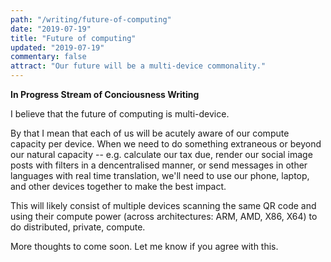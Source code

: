 ```yaml
---
path: "/writing/future-of-computing"
date: "2019-07-19"
title: "Future of computing"
updated: "2019-07-19"
commentary: false
attract: "Our future will be a multi-device commonality."
---
```

**In Progress Stream of Conciousness Writing**

I believe that the future of computing is multi-device.

By that I mean that each of us will be acutely aware of our compute capacity per device.  When we need to do something extraneous or beyond our natural capacity -- e.g. calculate our tax due, render our social image posts with filters in a dencentralised manner, or send messages in other languages with real time translation, we'll need to use our phone, laptop, and other devices together to make the best impact.

This will likely consist of multiple devices scanning the same QR code and using their compute power (across architectures: ARM, AMD, X86, X64) to do distributed, private, compute.

More thoughts to come soon.  Let me know if you agree with this.